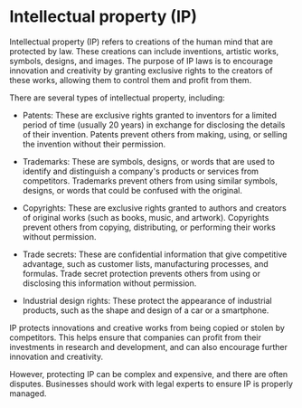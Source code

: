 # Intellectual property (IP)

Intellectual property (IP) refers to creations of the human mind that are protected by law. These creations can include inventions, artistic works, symbols, designs, and images. The purpose of IP laws is to encourage innovation and creativity by granting exclusive rights to the creators of these works, allowing them to control them and profit from them.

There are several types of intellectual property, including:

* Patents: These are exclusive rights granted to inventors for a limited period of time (usually 20 years) in exchange for disclosing the details of their invention. Patents prevent others from making, using, or selling the invention without their permission.

* Trademarks: These are symbols, designs, or words that are used to identify and distinguish a company's products or services from competitors. Trademarks prevent others from using similar symbols, designs, or words that could be confused with the original.

* Copyrights: These are exclusive rights granted to authors and creators of original works (such as books, music, and artwork). Copyrights prevent others from copying, distributing, or performing their works without permission.

* Trade secrets: These are confidential information that give competitive advantage, such as customer lists, manufacturing processes, and formulas. Trade secret protection prevents others from using or disclosing this information without permission.

* Industrial design rights: These protect the appearance of industrial products, such as the shape and design of a car or a smartphone.

IP protects innovations and creative works from being copied or stolen by competitors. This helps ensure that companies can profit from their investments in research and development, and can also encourage further innovation and creativity.

However, protecting IP can be complex and expensive, and there are often disputes. Businesses should work with legal experts to ensure IP is properly managed.
